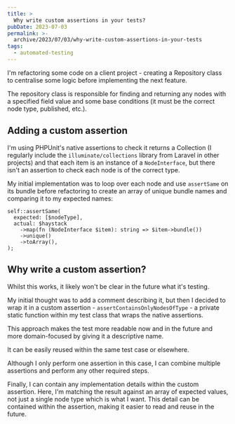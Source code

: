 ```yaml
---
title: >
  Why write custom assertions in your tests?
pubDate: 2023-07-03
permalink: >-
  archive/2023/07/03/why-write-custom-assertions-in-your-tests
tags:
  - automated-testing
---
```


I'm refactoring some code on a client project - creating a Repository class to centralise some logic before implementing the next feature.

The repository class is responsible for finding and returning any nodes with a specified field value and some base conditions (it must be the correct node type, published, etc.).

## Adding a custom assertion

I'm using PHPUnit's native assertions to check it returns a Collection (I regularly include the `illuminate/collections` library from Laravel in other projects) and that each item is an instance of a `NodeInterface`, but there isn't an assertion to check each node is of the correct type.

My initial implementation was to loop over each node and use `assertSame` on its bundle before refactoring to create an array of unique bundle names and comparing it to my expected names:

```language-php
self::assertSame(
  expected: [$nodeType],
  actual: $haystack
    ->map(fn (NodeInterface $item): string => $item->bundle())
    ->unique()
    ->toArray(),
);
```

## Why write a custom assertion?

Whilst this works, it likely won't be clear in the future what it's testing.

My initial thought was to add a comment describing it, but then I decided to wrap it in a custom assertion - `assertContainsOnlyNodesOfType` - a private static function within my test class that wraps the native assertions.

This approach makes the test more readable now and in the future and more domain-focused by giving it a descriptive name.

It can be easily reused within the same test case or elsewhere.

Although I only perform one assertion in this case, I can combine multiple assertions and perform any other required steps.

Finally, I can contain any implementation details within the custom assertion. Here, I'm matching the result against an array of expected values, not just a single node type which is what I want. This detail can be contained within the assertion, making it easier to read and reuse in the future.
